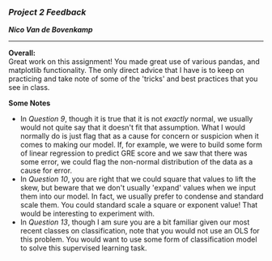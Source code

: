 ### ***Project 2 Feedback***

***Nico Van de Bovenkamp***

***

**Overall:**  
Great work on this assignment! You made great use of various pandas, and matplotlib functionality. The only direct advice that I have is to keep on practicing and take note of some of the 'tricks' and best practices that you see in class.

**Some Notes**  
* In *Question 9*, though it is true that it is not *exactly* normal, we usually would not quite say that it doesn't fit that assumption. What I would normally do is just flag that as a cause for concern or suspicion when it comes to making our model. If, for example, we were to build some form of linear regression to predict GRE score and we saw that there was some error, we could flag the non-normal distribution of the data as a cause for error.
* In *Question 10*, you are right that we could square that values to lift the skew, but beware that we don't usually 'expand' values when we input them into our model. In fact, we usually prefer to condense and standard scale them. You could standard scale a square or exponent value! That would be interesting to experiment with.
* In *Question 13*, though I am sure you are a bit familiar given our most recent classes on classification, note that you would not use an OLS for this problem. You would want to use some form of classification model to solve this supervised learning task.
